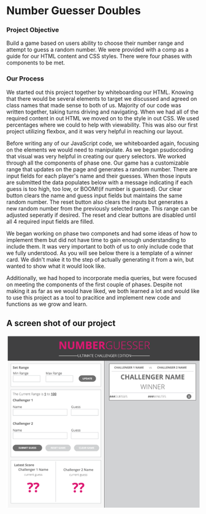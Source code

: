 # Number Guesser Doubles

### Project Objective

Build a game based on users ability to choose their number range and attempt to guess a random number. We were provided with a comp as a guide for our HTML content and CSS styles. There were four phases with components to be met. 

### Our Process 

We started out this project together by whiteboarding our HTML. Knowing that there would be several elements to target we discussed and agreed on class names that made sense to both of us. Majority of our code was written together, taking turns driving and navigating. When we had all of the required content in out HTML we moved on to the style in out CSS. We used percentages where we could to help with viewability. This was also our first project utilizing flexbox, and it was very helpful in reaching our layout. 

Before writing any of our JavaScript code, we whiteboarded again, focusing on the elements we would need to manipulate. As we began psudocoding that visual was very helpful in creating our query selectors. We worked through all the components of phase one. Our game has a customizable range that updates on the page and generates a random number. There are input fields for each player's name and their guesses. When those inputs are submitted the data populates below with a message indicating if each guess is too high, too low, or BOOM!(if number is guessed). Our clear button clears the name and guess input fields but maintains the same random number. The reset button also clears the inputs but generates a new random number from the previously selected range. This range can be adjusted seperatly if desired. The reset and clear buttons are disabled until all 4 required input fields are filled. 

We began working on phase two componets and had some ideas of how to implement them but did not have time to gain enough understanding to include them. It was very important to both of us to only include code that we fully understood. As you will see below there is a template of a winner card. We didn't make it to the step of actually generating it from a win, but wanted to show what it would look like. 

Additionally, we had hoped to incorporate media queries, but were focused on meeting the components of the first couple of phases. Despite not making it as far as we would have liked, we both learned a lot and would like to use this project as a tool to pracitice and implement new code and functions as we grow and learn.

## A screen shot of our project

<img src="number-guesser.png" alt="Number guesser game">


